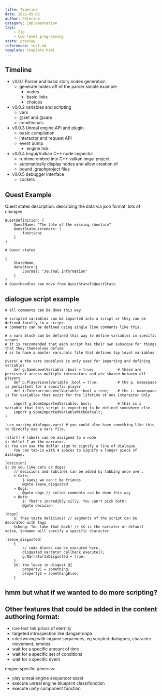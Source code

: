 ```yaml
---
title: Timeline
date: 2022-05-05
author: Peterino
category: Implementation
tags: 
    - Zig
    - Low level programming
state: preview
references: test.md
template: template.html
...
```


## Timeline

- v0.0.1 Parser and basic story nodes generation
    - generate nodes off of the parser simple example
        - nodes
        - basic links
        - choices
- v0.0.2 variables and scripting
    - vars
    - @set and @vars
    - conditionals
- v0.0.3 Unreal engine API and plugin
    - basic compilation
    - interactor and request API
    - event pump
        - engine tick
- v0.0.4 Imgui/Vulkan C++ node inspector
    - runtime embed into C++ vulkan imgui project
    - automatically display nodes and allow creation of
    - bound .graphproject files
- v0.0.5 debugger interface
    - sockets

## Quest Example

Quest states description. describing the data via json format, lots of changes 
```
QuestDefinition: {
    QuestName: "The tale of the missing shoelace"
    QuestStateListeners: [
        functions
    ]
}

# Quest states

{
    StateName,
    dataStore:{
        Journal: "Journal information"
    }
}
# QuestHandles can move from QuestStateToQuestState.
```

## dialogue script example

```
# all comments can be done this way.

# scripted variables can be imported into a script or they can be defined locally in a script.
# comments can be defined using single line comments like this.

# a vars block can be defined this way to define variables in specific scopes.
# it is reccomended that each script has their own subscope for things that they themselves define
# or to have a master vars.halc file that defines top level variables

@vars( # the vars codeblock is only used for importing and defining variables
    def g.GameLevelVariable :bool = true;           # these are persistent across multiple interactors and are shared between all players
    def p.PlayerLevelVariable :bool = true;         # the p. namespace is persistent for a specific player
    def i.InteractionLevelVariable :bool = true;    # the i. namespace is for variables that exist for the lifetime of one Interactor Only

    import g.SomeImportedVariable: bool;            # this is a variable that this script is expecting to be defined somewhere else.
    import g.SomeImportedVariableWithDefault;
)

`use_vars(my_dialogue.vars) # you could also have something like this to directly use a vars file.

[start] # labels can be assigned to a node
$: Hello! I am the narrator.
$: You can use the dollar sign to signify a line of dialogue.
    You can tab-in with 4 spaces to signify a longer piece of dialogue.

[decision]
$: Do you like cats or dogs?
    // decisions and sublines can be added by tabbing once over.
    > Cats: 
        $ Guess we can't be friends
        @goto leave_disgusted
    > Dogs: 
        @goto dogs // inline comments can be done this way 
    > Both: 
        $: That's incredibly silly. You can't pick both!
        @goto decision

[dogs] 
    $: They taste delicious! // segments of the script can be decorated with tags
    $chong: You take that back! // $$ is the narrator or default voice, $<name> will specify a specific character

[leave_disgusted]
    {
        // code blocks can be executed here.
        disgusted_narrator_callback.execute();
        g.NarratorIsDisgusted = true;
    }
    $$: You leave in disgust @{
        property1 = something,
        property2 = somethingElse,
    }

```

## hmm but what if we wanted to do more scripting? 

Other features that could be added in the content authoring format:
- 
- lore text link pillars of eternity
- targeted introspection like danganronpa
- intertwining with ingame sequences, eg scripted dialogues, character movement, emotes.
- wait for a specific amount of time
- wait for a specific set of conditions
- wait for a specific event

engine specific generics:
- play unreal engine sequencer asset
- execute unreal engine blueprint class/function
- execute unity component function


